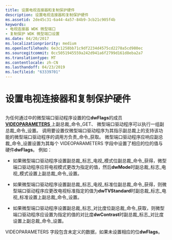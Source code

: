 ```yaml
---
title: 设置电视连接器和复制保护硬件
description: 设置电视连接器和复制保护硬件
ms.assetid: 2de45c31-6a44-4a57-84b9-3cb21c905f4b
keywords:
- 电视连接器 WDK 微型端口
- 复制保护 WDK 微型端口设置
ms.date: 04/20/2017
ms.localizationpriority: medium
ms.openlocfilehash: 6e3c1258bb71c9df2234d4575cd2278a5cd980ec
ms.sourcegitcommit: 0cc5051945559a242d941a6f2799d161d8eba2a7
ms.translationtype: MT
ms.contentlocale: zh-CN
ms.lasthandoff: 04/23/2019
ms.locfileid: "63339701"
---
```

# <a name="setting-tv-connector-and-copy-protection-hardware"></a>设置电视连接器和复制保护硬件


## <span id="ddk_setting_tv_connector_and_copy_protection_hardware_gg"></span><span id="DDK_SETTING_TV_CONNECTOR_AND_COPY_PROTECTION_HARDWARE_GG"></span>


为任何通过中的微型端口驱动程序设置的位**dwFlags**的成员[ **VIDEOPARAMETERS** ](https://msdn.microsoft.com/library/windows/hardware/ff570173)上副总裁\_命令\_GET、 微型端口驱动程序可以执行一组副总裁\_命令\_设置。 调用要设置仅微型端口驱动程序为其指示副总裁上的支持该功能的微型端口驱动程序的调用方负责\_命令\_获取。 微型端口驱动程序应响应副总裁\_命令\_设置设置为其每个 VIDEOPARAMETERS 字段中设置了相应的位的值与硬件**dwFlags**。 例如：

-   如果微型端口驱动程序设置副总裁\_标志\_电视\_模式位副总裁\_命令\_获得，微型端口驱动程序应将电视模式更改为指定的值，然后**dwMode**时副总裁\_标志\_电视\_模式设置上副总裁\_命令\_设置。

-   如果微型端口驱动程序设置副总裁\_标志\_电视\_标准位副总裁\_命令\_获得，则微型端口驱动程序应更改电视标准指定的值为**dwTVStandard**时副总裁\_标志\_电视\_标准设置上副总裁\_命令\_设置。

-   如果微型端口驱动程序设置副总裁\_标志\_对比度位副总裁\_命令\_获取，则微型端口驱动程序应设置为指定的值的对比度**dwContrast**时副总裁\_标志\_对比度设置上副总裁\_命令\_设置。

VIDEOPARAMETERS 字段包含未定义的数据，如果未设置相应的位**dwFlags**。

 

 





